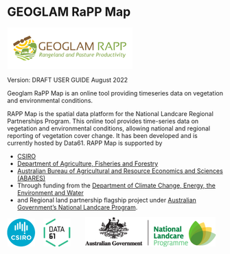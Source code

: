 # GEOGLAM RaPP Map

![](img/logo-geoglam-rapp.png)

Version: DRAFT USER GUIDE August 2022

Geoglam RaPP Map is an online tool providing timeseries data on vegetation and environmental conditions.

RAPP Map is the spatial data platform for the National Landcare Regional Partnerships Program.
This online tool provides time-series data on vegetation and environmental conditions, allowing national and regional reporting of vegetation cover change. It has been developed and is currently hosted by Data61. RAPP Map is supported by

- [CSIRO](https://www.csiro.au/)
- [Department of Agriculture, Fisheries and Forestry](https://www.agriculture.gov.au/)
- [Australian Bureau of Agricultural and Resource Economics and Sciences (ABARES)](https://www.agriculture.gov.au/abares)
- Through funding from the [Department of Climate Change, Energy, the Environment and Water](https://www.dcceew.gov.au/)
- and Regional land partnership flagship project under [Australian Government’s National Landcare Program](https://www.dcceew.gov.au/environment/land/landcare).

![](img/logo-csiro.png) &nbsp; &nbsp; ![](img/logo-data61.png) &nbsp; &nbsp; &nbsp; &nbsp; ![](img/national_landcare_programme.png)
